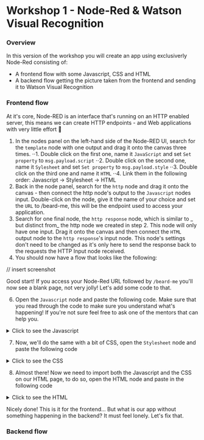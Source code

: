 # Workshop 1 - Node-Red & Watson Visual Recognition

### Overview 

In this version of the workshop you will create an app using exclusiverly Node-Red consisting of: 
* A frontend flow with some Javascript, CSS and HTML
* A backend flow getting the picture taken from the frontend and sending it to Watson Visual Recognition

### Frontend flow

At it's core, Node-RED is an interface that's running on an HTTP enabled server, this means we can create HTTP endpoints - and Web applications with very little effort 🎉

1. In the nodes panel on the left-hand side of the Node-RED UI, search for the `template` node with one output and drag it onto the canvas three times.
⋅⋅1. Double click on the first one, name it `JavaScript` and set `Set property` to `msg.payload.script`
⋅⋅2. Double click on the second one, name it `Sylesheet` and set `Set property` to `msg.payload.style`
⋅⋅3. Double click on the third one and name it `HTML`
⋅⋅4. Link them in the following order: Javascript -> Stylesheet -> HTML
3. Back in the node panel, search for the `http` node and drag it onto the canvas - then connect the http node's output to the `Javascript` nodes input. Double-click on the node, give it the name of your choice and set the `URL` to /beard-me, this will be the endpoint used to access your application.
4. Search for one final node, the `http response` node, which is similar to _ but distinct from_ the http node we created in step 2. This node will only have one input. Drag it onto the canvas and then connect the `HTML` output node to the `http response`'s input node. This node's settings don't need to be changed as it's only here to send the response back to the requests the HTTP Input node received.
5. You should now have a flow that looks like the following:

// insert screenshot

Good start! If you access your Node-Red URL followed by `/beard-me` you'll now see a blank page, not very jolly! Let's add some code to that. 

6. Open the `Javascript` node and paste the following code. Make sure that you read through the code to make sure you understand what's happening! If you're not sure feel free to ask one of the mentors that can help you.
<details>
<summary>Click to see the Javascript</summary>
    
<p>

```javascript
(function () {

    'use strict';
    // Select the camera element in the DOM
    const camera = document.querySelector('node-red-camera');

    // Event that listens to an event when a picture is taken
    camera.addEventListener('imageavailable', function (data) {
        let img = '<img src="' + data.detail + '" alt="Image before the beard"/>'
        document.body.querySelector('#pic-before').innerHTML = img;
    });

    // Create a new WebSocket connection, we will use this to get the results back from Watson Visual Recogntion
    const WS = new WebSocket('wss://' + window.location.host + '/beard-me');
    WS.onopen = function (e) {
        console.log('WS OPEN:', e);
    };

    // Triggered when we receive a message through the WebSocket
    WS.onmessage = function (e) {
        // If the message contains data
        if (e.data) {
            const face_info = JSON.parse(e.data);
            face_info.images[0].faces.forEach(function (element) {
                // For each face, we store the position values
                var top = element.face_location.top;
                var left = element.face_location.left;
                var width = element.face_location.width;
                var height = element.face_location.height;
                // We create a HTML element containing a beard image
                var beard_elem = '<div class="beard" style="top: '+ (0.50 * height + (top+10)) +'px; left: '+ (left+10) +'px; width: '+ (width - 20) +'px; height: '+ height +'px;"></div>';
                // We add that element to the picture taken
                document.body.querySelector('#pic-before').innerHTML += beard_elem;
            });
        }
    };

    WS.onclose = function (e) {
        console.log('WS CLOSE:', e);
    };

    WS.onerror = function (e) {
        console.log('WS ERROR:', e);
    };

}());
```

</p>
</details>  


7. Now, we'll do the same with a bit of CSS, open the `Stylesheet` node and paste the following code
<details>
<summary>Click to see the CSS</summary>
    
<p>

```css
/* This is to fix the size of the picture on the page and avoid the beard to be misplaced based on the window size */
#pic-before {
    width: 640px !important;
    height: 480px !important;
    position: relative;
    overflow: hidden;
    flex: 0 0 640px;
}

/* Properties of the beard, you can change the beard image here if you want */
.beard {
  position: absolute;
  display: block;
  /*background-image: url(https://svgshare.com/i/9j4.svg);*/
  background-image: url(https://vignette.wikia.nocookie.net/clubpenguin/images/3/34/FuzzyWhiteBeard.png);
  background-size: 100% 100%;
  background-repeat: no-repeat;
}
.beard img {
  position: absolute;
  display: block;
  width: 100%;
  height: 100%;
  top: 0;
  left: 0;
}
```

</p>
</details>  


8. Almost there! Now we need to import both the Javascript and the CSS on our HTML page, to do so, open the HTML node and paste in the following code
<details>
<summary>Click to see the HTML</summary>
    
<p>

```html
<!DOCTYPE html>
<html>

<head>
  <meta charset="utf-8">
  <meta name="viewport" content="width=device-width, initial-scale=1">
  <!-- Title of our page -->
  <title>Santa-as-a-Service</title>
  <!-- We import an external framework for style -->
  <link rel="stylesheet" href="https://cdnjs.cloudflare.com/ajax/libs/bulma/0.7.2/css/bulma.min.css">
  <script defer src="https://use.fontawesome.com/releases/v5.3.1/js/all.js"></script>
  <!-- We also import our custom CSS from the previous node using the curly brackets annotation -->
  <style type="text/css">{{{payload.style}}}</style>
  <!-- Import of the webcomponents to insure compatibility accross most browsers -->
  <script src="https://unpkg.com/@webcomponents/custom-elements"></script>
  <script src="https://unpkg.com/@webcomponents/shadydom"></script>
  <script src="/web-components/camera"></script>
</head>

<body>
  <section class="section">
    <div class="container">
      <h1 class="title">
        Santa-as-a-Service
      </h1>
      <p class="subtitle">
        Take a picture of yourself and wait for the magic to happen!
      </p>
    </div>
  </section>
  <section class="section">
    <div class="columns">
      <div class="column" id="upload">
        <node-red-camera data-nr-name="beard-picture" data-nr-type="still"></node-red-camera>
      </div>
      <div id="pic-before" style="height:480px; width:640px;">
        Before
      </div>
    </div>
  </section>

  <!-- Import of our custom Javascript -->
  <script>
    {{{payload.script}}}
  </script>
</body>

</html>
```

</p>
</details>  


Nicely done! This is it for the frontend... But what is our app without something happening in the backend? It must feel lonely. Let's fix that.

### Backend flow
